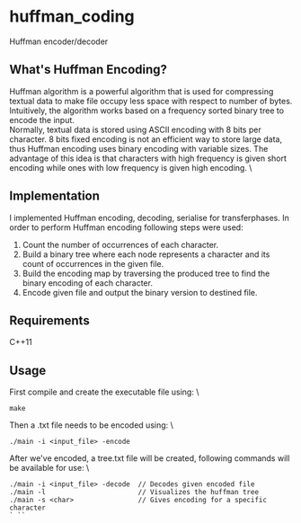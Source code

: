 # huffman_coding
Huffman encoder/decoder
## What's Huffman Encoding?
Huffman algorithm is a powerful algorithm that is used for compressing textual data to make file occupy  less  space  with  respect  to  number  of  bytes.   Intuitively,  the  algorithm  works  based  on  a frequency sorted binary tree to encode the input. \
Normally,  textual  data  is  stored  using  ASCII  encoding  with  8  bits  per  character.   8  bits  fixed encoding is not an efficient way to store large data, thus Huffman encoding uses binary encoding with variable sizes.  The advantage of this idea is that characters with high frequency is given short encoding while ones with low frequency is given high encoding. \
## Implementation
I implemented Huffman encoding, decoding, serialise for transferphases. In order to perform Huffman encoding following steps were used:
1.  Count the number of occurrences of each character.
2.  Build a binary tree where each node represents a character and its count of occurrences in the given file.
3.  Build the encoding map by traversing the produced tree to find the binary encoding of each character.
4.  Encode given file and output the binary version to destined file.
## Requirements
C++11
## Usage
First compile and create the executable file using: \
```
make 
```
Then a .txt file needs to be encoded using: \
```
./main -i <input_file> -encode 
```
After we've encoded, a tree.txt file will be created, following commands will be available for use: \
```
./main -i <input_file> -decode  // Decodes given encoded file 
./main -l                       // Visualizes the huffman tree 
./main -s <char>                // Gives encoding for a specific character 
` ``
